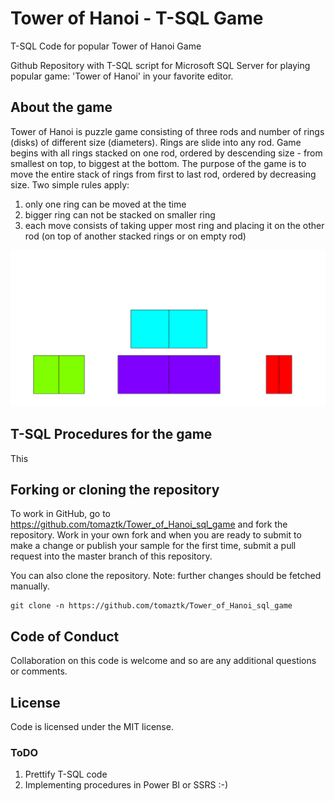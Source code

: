 # Tower of Hanoi - T-SQL Game
T-SQL Code for popular Tower of Hanoi Game

Github Repository with T-SQL script for Microsoft SQL Server for playing popular game: 'Tower of Hanoi' in your favorite editor.

## About the game

Tower of Hanoi is puzzle game consisting of three rods and number of rings (disks) of different size (diameters). Rings are slide into any rod. Game begins with all rings stacked on one rod, ordered by descending size - from smallest on top, to biggest at the bottom.
The purpose of the game is to move the entire stack of rings from first to last rod, ordered by decreasing size.
Two simple rules apply:
1. only one ring can be moved at the time
2. bigger ring can not be stacked on smaller ring
3. each move consists of taking upper most ring and placing it on the other rod (on top of another stacked rings or on empty rod)



<!--![](/img/game2048.png?style=centerme) -->
<div style="text-align:center"><img src="imgs/Hanoi1.png" alt="Tower of Hanoi" style="width:700px;"/></div>


## T-SQL Procedures for the game

This




## Forking or cloning the repository
To work in GitHub, go to https://github.com/tomaztk/Tower_of_Hanoi_sql_game and fork the repository. Work in your own fork and when you are ready to submit to make a change or publish your sample for the first time, submit a pull request into the master branch of this repository. 

You can also clone the repository. Note: further changes should be fetched manually.


```
git clone -n https://github.com/tomaztk/Tower_of_Hanoi_sql_game
```

## Code of Conduct
Collaboration on this code is welcome and so are any additional questions or comments.


## License
Code is licensed under the MIT license.

### ToDO
1. Prettify T-SQL code
2. Implementing procedures in Power BI or SSRS :-)
   